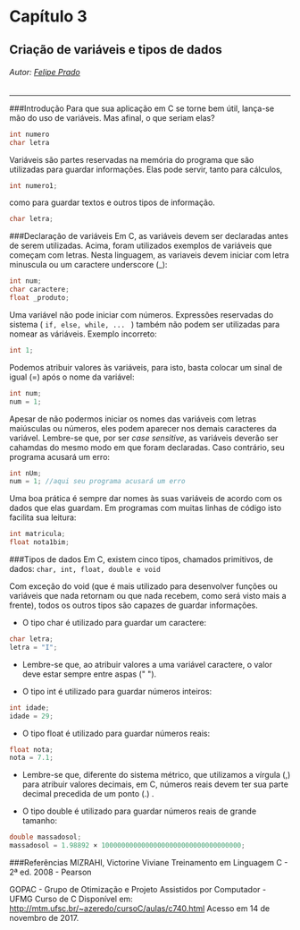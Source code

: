 # Capítulo 3

## Criação de variáveis e tipos de dados

###### Autor: [Felipe Prado](https://github.com/fpterrific)

---

###Introdução
Para que sua aplicação em C se torne bem útil, lança-se mão do uso de variáveis. Mas afinal, o que seriam elas?

```c
int numero
char letra
```

Variáveis são partes reservadas na memória do programa que são utilizadas para guardar informações. Elas pode servir, tanto para cálculos,

```c
int numero1;
```

como para guardar textos e outros tipos de informação.

```c
char letra;
```

###Declaração de variáveis
Em C, as variáveis devem ser declaradas antes de serem utilizadas. Acima, foram utilizados exemplos de variáveis que começam com letras. Nesta linguagem, as variaveis devem iniciar com letra minuscula ou um caractere underscore (_):

```c
int num;
char caractere;
float _produto;
```

Uma variável não pode iniciar com números. Expressões reservadas do sistema  ( ``if, else, while, ... `` ) também não podem ser utilizadas para nomear as váriáveis.
Exemplo incorreto:

```c
int 1;
```

Podemos atribuir valores às variáveis, para isto, basta colocar um sinal de igual (=) após o nome da variável:

```c
int num;
num = 1;
```

Apesar de não podermos iniciar os nomes das variáveis com letras maiúsculas ou números, eles podem aparecer nos demais caracteres da variável. Lembre-se que, por ser _case sensitive_, as variáveis deverão ser cahamdas do mesmo modo em que foram declaradas. Caso contrário, seu programa acusará um erro:

```c
int nUm;
num = 1; //aqui seu programa acusará um erro
```

Uma boa prática é sempre dar nomes às suas variáveis de acordo com os dados que elas guardam. Em programas com muitas linhas de código isto facilita sua leitura:

```c
int matricula;
float nota1bim;
```

###Tipos de dados
Em C, existem cinco tipos, chamados primitivos, de dados:
``char, int, float, double e void``

Com exceção do void (que é mais utilizado para desenvolver funções ou variáveis que nada retornam ou que nada recebem, como será visto mais a frente), todos os outros tipos são capazes de guardar informações.

* O tipo char é utilizado para guardar um caractere:
```c
char letra;
letra = "I";
```
 * Lembre-se que, ao atribuir valores a uma variável caractere, o valor deve estar sempre entre aspas (" ").
 

* O tipo int é utilizado para guardar números inteiros:
```c
int idade;
idade = 29;
```

* O tipo float é utilizado para guardar números reais:
```c
float nota;
nota = 7.1;
```
 * Lembre-se que, diferente do sistema métrico, que utilizamos a vírgula (,) para atribuir valores decimais, em C, números reais devem ter sua parte decimal precedida de um ponto (.) .


* O tipo double é utilizado para guardar números reais de grande tamanho:
```c
double massadosol;
massadosol = 1.98892 × 10000000000000000000000000000000000;
```

###Referências
MIZRAHI, Victorine Viviane
Treinamento em Linguagem C - 2ª ed.
2008 - Pearson

GOPAC - Grupo de Otimização e Projeto Assistidos por Computador - UFMG
Curso de C
Disponível em: http://mtm.ufsc.br/~azeredo/cursoC/aulas/c740.html
Acesso em 14 de novembro de 2017.